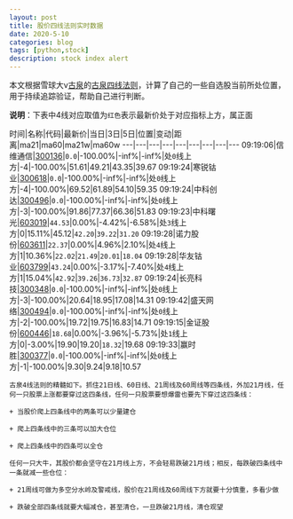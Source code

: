 ```yaml
---
layout: post
title: 股价四线法则实时数据
date: 2020-5-10
categories: blog
tags: [python,stock]
description: stock index alert
---
```



本文根据雪球大v[古泉](https://xueqiu.com/u/7148646888)的[古泉四线法则](https://xueqiu.com/7148646888/130498192)，计算了自己的一些自选股当前所处位置，用于持续追踪验证，帮助自己进行判断。

**说明**：下表中4线对应取值为`红色`表示最新价处于对应指标上方，属正面

时间|名称|代码|最新价|当日|3日|5日|位置|变动|距离|ma21|ma60|ma21w|ma60w
---|---|---|---|---|---|---|---|---
09:19:06|信维通信|[300136](https://xueqiu.com/S/SZ300136)|`0.0`|-100.00%|-inf%|-inf%|处`0`线上方|-4|-100.00%|51.61|49.21|43.35|39.67
09:19:24|寒锐钴业|[300618](https://xueqiu.com/S/SZ300618)|`0.0`|-100.00%|-inf%|-inf%|处`0`线上方|-4|-100.00%|69.52|61.89|54.10|59.35
09:19:24|中科创达|[300496](https://xueqiu.com/S/SZ300496)|`0.0`|-100.00%|-inf%|-inf%|处`0`线上方|-3|-100.00%|91.86|77.37|66.36|51.83
09:19:23|中科曙光|[603019](https://xueqiu.com/S/SH603019)|`44.53`|0.00%|-4.42%|-6.58%|处`3`线上方|0|15.11%|45.12|`42.20`|`39.22`|`31.20`
09:19:28|诺力股份|[603611](https://xueqiu.com/S/SH603611)|`22.37`|0.00%|4.96%|2.10%|处`4`线上方|1|10.36%|`22.02`|`21.49`|`20.01`|`18.04`
09:19:28|华友钴业|[603799](https://xueqiu.com/S/SH603799)|`43.24`|0.00%|-3.17%|-7.40%|处`4`线上方|1|15.04%|`42.92`|`39.26`|`36.73`|`32.87`
09:19:24|长亮科技|[300348](https://xueqiu.com/S/SZ300348)|`0.0`|-100.00%|-inf%|-inf%|处`0`线上方|-3|-100.00%|20.64|18.95|17.08|14.31
09:19:42|盛天网络|[300494](https://xueqiu.com/S/SZ300494)|`0.0`|-100.00%|-inf%|-inf%|处`0`线上方|-2|-100.00%|19.72|19.75|16.83|14.71
09:19:15|金证股份|[600446](https://xueqiu.com/S/SH600446)|`18.68`|0.00%|-3.96%|-5.73%|处`1`线上方|0|-3.00%|19.90|19.20|`18.32`|19.68
09:19:33|赢时胜|[300377](https://xueqiu.com/S/SZ300377)|`0.0`|-100.00%|-inf%|-inf%|处`0`线上方|-1|-100.00%|9.30|9.24|9.18|10.57

```
古泉4线法则的精髓如下。抓住21日线、60日线、21周线及60周线等四条线，外加21月线，任何一只股票上涨都要穿过这四条线，任何一只股票要想爆雷也要先下穿过这四条线：

+ 当股价爬上四条线中的两条可以少量建仓

+ 爬上四条线中的三条可以加大仓位

+ 爬上四条线中的四条可以全仓

任何一只大牛，其股价都会坚守在21月线上方，不会轻易跌破21月线；相反，每跌破四条线中一条就减一些仓位：

+ 21周线可做为多空分水岭及警戒线，股价在21周线及60周线下方就要十分慎重，多看少做

+ 跌破全部四条线就要大幅减仓，甚至清仓，一旦跌破21月线，清仓观望
```